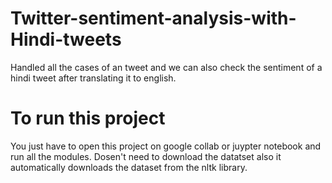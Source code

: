 # Twitter-sentiment-analysis-with-Hindi-tweets
Handled all the cases of an tweet and we can also check the sentiment of a hindi tweet after translating it to english.
 # To run this project
 You just have to open this project on google collab or juypter notebook and run all the modules. Dosen't need to download the datatset also it automatically downloads the dataset from the nltk library.
